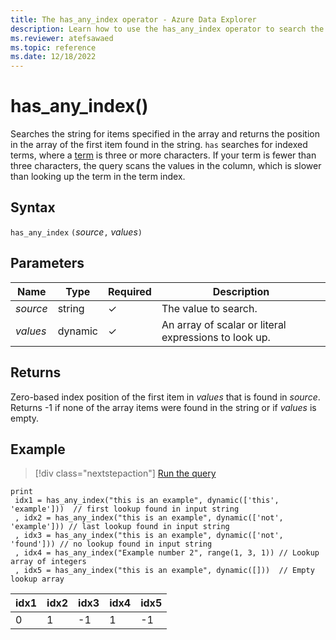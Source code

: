 ```yaml
---
title: The has_any_index operator - Azure Data Explorer
description: Learn how to use the has_any_index operator to search the input string for items specified in the array.
ms.reviewer: atefsawaed
ms.topic: reference
ms.date: 12/18/2022
---
```

# has_any_index()

Searches the string for items specified in the array and returns the position in the array of the first item found in the string. `has` searches for indexed terms, where a [term](datatypes-string-operators.md#what-is-a-term) is three or more characters. If your term is fewer than three characters, the query scans the values in the column, which is slower than looking up the term in the term index.

## Syntax

`has_any_index` `(`*source*`,` *values*`)`

## Parameters

| Name | Type | Required | Description |
|--|--|--|--|
| *source*| string | &check;| The value to search.|
| *values*| dynamic | &check;| An array of scalar or literal expressions to look up. |

## Returns

Zero-based index position of the first item in *values* that is found in *source*.
Returns -1 if none of the array items were found in the string or if *values* is empty.

## Example

> [!div class="nextstepaction"]
> <a href="https://dataexplorer.azure.com/clusters/help/databases/Samples?query=H4sIAAAAAAAAA53RsQ6CMBDG8d2n+MICJk0IqKMjm29gDDmlYCNcm7Yk8PYWkEUXNbntkv/vmhqr2G+gqiHDEXdyJfFYKq7kkET+rhzCEEMO1JlWRgLVyNSpW3KOp3UsEL928WW7BdIUtbLOo9X60RvUuucKisOY3sP5ADYbiInMfyZZ+3cxgC195+3+9eboqrH+xtp/WsUCgPvuKi3yIFniRiaZwE4gW/KnpU3W0ghdh7aXjbTu1T38+ob1V4rO+HG9fK4/AfXYgrf8AQAA" target="_blank">Run the query</a>

```kusto
print
 idx1 = has_any_index("this is an example", dynamic(['this', 'example']))  // first lookup found in input string
 , idx2 = has_any_index("this is an example", dynamic(['not', 'example'])) // last lookup found in input string
 , idx3 = has_any_index("this is an example", dynamic(['not', 'found'])) // no lookup found in input string
 , idx4 = has_any_index("Example number 2", range(1, 3, 1)) // Lookup array of integers
 , idx5 = has_any_index("this is an example", dynamic([]))  // Empty lookup array
```

|idx1|idx2|idx3|idx4|idx5|
|----|----|----|----|----|
| 0  | 1 | -1 |1 | -1 |
